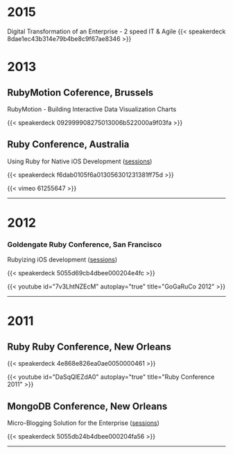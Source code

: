
# 2015

Digital Transformation of an Enterprise - 2 speed IT & Agile
{{< speakerdeck 8dae1ec43b314e79b4be8c9f67ae8346 >}}

# 2013

## RubyMotion Coference, Brussels
RubyMotion - Building Interactive Data Visualization Charts

{{< speakerdeck 092999908275013006b522000a9f03fa >}}

## Ruby Conference, Australia
Using Ruby for Native iOS Development ([sessions](https://rubyconf.org.au/2013/speakers))

{{< speakerdeck f6dab0105f6a013056301231381ff75d >}}

{{< vimeo 61255647 >}}

---

# 2012

### Goldengate Ruby Conference, San Francisco
Rubyizing iOS development ([sessions](http://2012.gogaruco.com/speakers.html))

{{< speakerdeck 5055d69cb4dbee000204e4fc >}}

{{< youtube id="7v3LhtNZEcM" autoplay="true" title="GoGaRuCo 2012" >}}

---

# 2011

## Ruby Ruby Conference, New Orleans

{{< speakerdeck 4e868e826ea0ae0050000461 >}}

{{< youtube id="DaSqQlEZdA0" autoplay="true" title="Ruby Conference 2011" >}}

## MongoDB Conference, New Orleans
Micro-Blogging Solution for the Enterprise ([sessions](http://www.10gen.com/conferences/mongophilly2011))

{{< speakerdeck 5055db24b4dbee000204fa56 >}}

---
